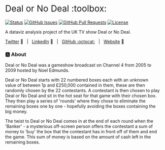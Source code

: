 <h1 style="font-weight:normal"> 
  Deal or No Deal :toolbox:
  </h1>
  
[![Status](https://img.shields.io/badge/status-active-success.svg)]() [![GitHub Issues](https://img.shields.io/github/issues/wjsutton/deal_or_no_deal.svg)](https://github.com/wjsutton/deal_or_no_deal/issues) [![GitHub Pull Requests](https://img.shields.io/github/issues-pr/wjsutton/life_expectancy_in_chess.svg)](https://github.com/wjsutton/deal_or_no_deal/pulls) [![License](https://img.shields.io/badge/license-MIT-blue.svg)](/LICENSE)

A dataviz analysis project of the UK TV show Deal or No Deal.

[Twitter][Twitter] :speech_balloon:&nbsp;&nbsp;&nbsp;|&nbsp;&nbsp;&nbsp;[LinkedIn][LinkedIn] :necktie:&nbsp;&nbsp;&nbsp;|&nbsp;&nbsp;&nbsp;[GitHub :octocat:][GitHub]&nbsp;&nbsp;&nbsp;|&nbsp;&nbsp;&nbsp;[Website][Website] :link:
  
  <!--/div-->
  
  <!--
  Quick Link 
-->
  
[Twitter]:https://twitter.com/WJSutton12
[LinkedIn]:https://www.linkedin.com/in/will-sutton-14711627/
[GitHub]:https://github.com/wjsutton
[Website]:https://wjsutton.github.io/
  
### :a: About
  
Deal or No Deal was a gameshow broadcast on Channel 4 from 2005 to 2009 hosted by Noel Edmunds. 

Deal or No Deal starts with 22 numbered boxes each with an unknown value of between 1p and £250,000 contained in them, these are then randomly chosen by the 22 contestants. A contestant is then chosen to play Deal or No Deal and sit in the hot seat for that game with their chosen box. They then play a series of 'rounds' where they chose to eliminate the remaining boxes one by one - hopefully avoiding the boxes containing the big money.

The twist to Deal or No Deal comes in at the end of each round when the 'Banker' - a mysterious off-screen person offers the contestant a sum of money to 'buy' the box that the contestant has in front off of them and end the game. This sum of money is based on the amount of cash left in the remaining boxes.

